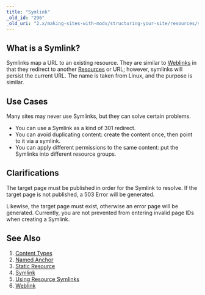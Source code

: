 ```yaml
---
title: "Symlink"
_old_id: "296"
_old_uri: "2.x/making-sites-with-modx/structuring-your-site/resources/symlink"
---
```


## What is a Symlink? 

Symlinks map a URL to an existing resource. They are similar to [Weblinks](building-sites/resources/weblink "Weblink") in that they redirect to another [Resources](building-sites/resources "Resources") or URL; however, symlinks will persist the current URL. The name is taken from Linux, and the purpose is similar.

## Use Cases 

Many sites may never use Symlinks, but they can solve certain problems.

- You can use a Symlink as a kind of 301 redirect.
- You can avoid duplicating content: create the content once, then point to it via a symlink.
- You can apply different permissions to the same content: put the Symlinks into different resource groups.

## Clarifications 

The target page must be published in order for the Symlink to resolve. If the target page is not published, a 503 Error will be generated.

Likewise, the target page must exist, otherwise an error page will be generated. Currently, you are not prevented from entering invalid page IDs when creating a Symlink.

## See Also 

1. [Content Types](building-sites/resources/content-types)
2. [Named Anchor](building-sites/integrating-templates/named-anchor)
3. [Static Resource](building-sites/resources/static-resource)
4. [Symlink](building-sites/resources/symlink)
5. [Using Resource Symlinks](building-sites/resources/symlink/using-resource-symlinks)
6. [Weblink](building-sites/resources/weblink)